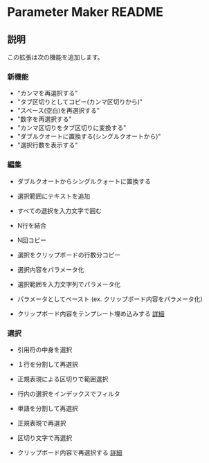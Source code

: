 # Parameter Maker README

## 説明

この拡張は次の機能を追加します。

### 新機能

 * "カンマを再選択する"
 * "タブ区切りとしてコピー(カンマ区切りから)"
 * "スペース(空白)を再選択する"
 * "数字を再選択する"
 * "カンマ区切りをタブ区切りに変換する"
 * "ダブルクオートに置換する(シングルクオートから)"
 * "選択行数を表示する"

### 編集

* ダブルクオートからシングルクォートに置換する

* 選択範囲にテキストを追加
* すべての選択を入力文字で囲む
* N行を結合
* N回コピー
* 選択をクリップボードの行数分コピー

* 選択内容をパラメータ化
* 選択範囲を入力文字列でパラメータ化
* パラメータとしてペースト (ex. クリップボード内容をパラメータ化)

* クリップボード内容をテンプレート埋め込みする
[詳細](FUNCTION.ja.md#クリップボード内容をテンプレート埋め込み)

### 選択
* 引用符の中身を選択
* １行を分割して再選択
* 正規表現による区切りで範囲選択
* 行内の選択をインデックスでフィルタ

* 単語を分割して再選択
* 正規表現で再選択
* 区切り文字で再選択

* クリップボード内容で再選択する
[詳細](FUNCTION.ja.md#クリップボード内容で再選択)

